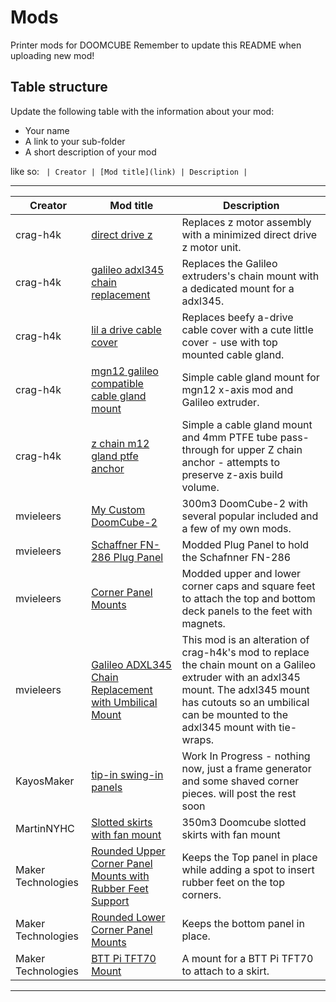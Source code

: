 # Mods

Printer mods for DOOMCUBE
Remember to update this README when uploading new mod!

## Table structure

Update the following table with the information about your mod:
- Your name
- A link to your sub-folder
- A short description of your mod

like so:
`
| Creator | [Mod title](link) | Description |`

---

| Creator | Mod title | Description |
| --- | --- | --- |
| crag-h4k | [direct drive z](./crag-h4k/direct-drive-z) |Replaces z motor assembly with a minimized direct drive z motor unit. |
| crag-h4k | [galileo adxl345 chain replacement](./crag-h4k/galileo-adxl345-chain-replacement) |Replaces the Galileo extruders's chain mount with a dedicated mount for a adxl345. |
| crag-h4k | [lil a drive cable cover](./crag-h4k/lil-a-drive-cable-cover) | Replaces beefy a-drive cable cover with a cute little cover - use with top mounted cable gland. |
| crag-h4k | [mgn12 galileo compatible cable gland mount](./crag-h4k/mgn12-galileo-cable-gland) | Simple cable gland mount for mgn12 x-axis mod and Galileo extruder. |
| crag-h4k | [z chain m12 gland ptfe anchor](./crag-h4k/z-chain-cable-gland-ptfe-anchor) | Simple a cable gland mount and 4mm PTFE tube pass-through for upper Z chain anchor - attempts to preserve z-axis build volume.  |
| mvieleers | [My Custom DoomCube-2](./mvieleers/my_doomcube) | 300m3 DoomCube-2 with several popular included and a few of my own mods. |
| mvieleers | [Schaffner FN-286 Plug Panel](./mvieleers/fn-286_plug_panel) | Modded Plug Panel to hold the Schafnner FN-286|
| mvieleers | [Corner Panel Mounts](./mvieleers/corner_panel_mounts)| Modded upper and lower corner caps and square feet to attach the top and bottom deck panels to the feet with magnets. |
| mvieleers | [Galileo ADXL345 Chain Replacement with Umbilical Mount](./mvieleers/adxl_mount_w_umbilical)| This mod is an alteration of crag-h4k's mod to replace the chain mount on a Galileo extruder with an adxl345 mount. The adxl345 mount has cutouts so an umbilical can be mounted to the adxl345 mount with tie-wraps.
| KayosMaker | [tip-in swing-in panels](./KayosMaker/Toolless%20Panel%20Mod) | Work In Progress - nothing now, just a frame generator and some shaved corner pieces.  will post the rest soon |
| MartinNYHC | [Slotted skirts with fan mount](./MartinNYHC/Slotted_Skirts_With_Fan_Mount) | 350m3 Doomcube slotted skirts with fan mount |
| Maker Technologies | [Rounded Upper Corner Panel Mounts with Rubber Feet Support](./Maker_Technologies/Upper%20Rounded%20Corner%20Panel%20holder%20with%20Support%20for%20Rubber%20Feet) | Keeps the Top panel in place while adding a spot to insert rubber feet on the top corners.|
| Maker Technologies | [Rounded Lower Corner Panel Mounts](./Maker_Technologies/Lower%20Rounded%20Corner%20Panel%20Holder) | Keeps the bottom panel in place.|
| Maker Technologies | [BTT Pi TFT70 Mount](./Maker_Technologies/Pi%20Tft70%20Skirt%20Mount) | A mount for a BTT Pi TFT70 to attach to a skirt.|
---
